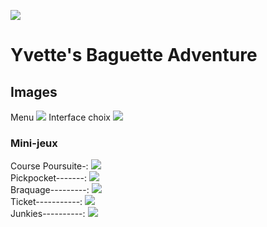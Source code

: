 ![](http://i.imgur.com/xnoJvUU.png?1)

# Yvette's Baguette Adventure

## Images

Menu
![](http://i.imgur.com/hQe6zcY.png?1)
Interface choix
![](http://i.imgur.com/nMXo4D8.png?1)

### Mini-jeux

Course Poursuite-: ![](http://i.imgur.com/t5Erph9.gif) <br />
Pickpocket-------: ![](http://i.imgur.com/I3Z2Ubd.gif) <br />
Braquage---------: ![](http://i.imgur.com/mIM23bu.gif) <br />
Ticket-----------: ![](http://i.imgur.com/l2i6qvH.gif) <br />
Junkies----------: ![](http://i.imgur.com/hx5kgpm.gif) <br />


